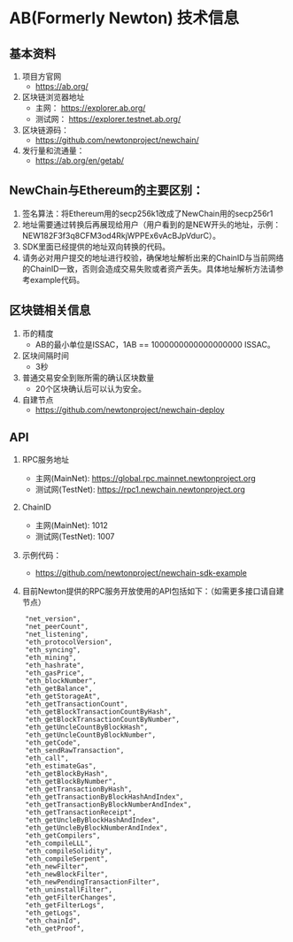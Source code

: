 # AB(Formerly Newton) 技术信息

## 基本资料
1. 项目方官网
    - https://ab.org/
2. 区块链浏览器地址
    - 主网： https://explorer.ab.org/
    - 测试网： https://explorer.testnet.ab.org/
3. 区块链源码：
    - https://github.com/newtonproject/newchain/
5. 发行量和流通量：
    - https://ab.org/en/getab/

## NewChain与Ethereum的主要区别：
  1. 签名算法：将Ethereum用的secp256k1改成了NewChain用的secp256r1
  2. 地址需要通过转换后再展现给用户（用户看到的是NEW开头的地址，示例：NEW182F3f3q8CFM3od4RkjWPPEx6vAcBJpVdurC）。
  3. SDK里面已经提供的地址双向转换的代码。
  4. 请务必对用户提交的地址进行校验，确保地址解析出来的ChainID与当前网络的ChainID一致，否则会造成交易失败或者资产丢失。具体地址解析方法请参考example代码。


## 区块链相关信息
1. 币的精度
    - AB的最小单位是ISSAC，1AB == 1000000000000000000 ISSAC。
2. 区块间隔时间
    - 3秒
3. 普通交易安全到账所需的确认区块数量
    - 20个区块确认后可以认为安全。
4. 自建节点
    - https://github.com/newtonproject/newchain-deploy

## API 

1. RPC服务地址
    - 主网(MainNet): https://global.rpc.mainnet.newtonproject.org
    - 测试网(TestNet): https://rpc1.newchain.newtonproject.org

2. ChainID
    - 主网(MainNet): 1012
    - 测试网(TestNet): 1007

3. 示例代码：
    - https://github.com/newtonproject/newchain-sdk-example

4. 目前Newton提供的RPC服务开放使用的API包括如下：（如需更多接口请自建节点）
```
    "net_version",  
    "net_peerCount",  
    "net_listening",  
    "eth_protocolVersion",   
    "eth_syncing",  
    "eth_mining",  
    "eth_hashrate",  
    "eth_gasPrice",  
    "eth_blockNumber",  
    "eth_getBalance",  
    "eth_getStorageAt",  
    "eth_getTransactionCount",  
    "eth_getBlockTransactionCountByHash",  
    "eth_getBlockTransactionCountByNumber",  
    "eth_getUncleCountByBlockHash",  
    "eth_getUncleCountByBlockNumber",  
    "eth_getCode",  
    "eth_sendRawTransaction",  
    "eth_call",  
    "eth_estimateGas",  
    "eth_getBlockByHash",  
    "eth_getBlockByNumber",  
    "eth_getTransactionByHash",  
    "eth_getTransactionByBlockHashAndIndex",  
    "eth_getTransactionByBlockNumberAndIndex",  
    "eth_getTransactionReceipt",  
    "eth_getUncleByBlockHashAndIndex",  
    "eth_getUncleByBlockNumberAndIndex",  
    "eth_getCompilers",  
    "eth_compileLLL",  
    "eth_compileSolidity",  
    "eth_compileSerpent",  
    "eth_newFilter",  
    "eth_newBlockFilter",  
    "eth_newPendingTransactionFilter",  
    "eth_uninstallFilter",  
    "eth_getFilterChanges",  
    "eth_getFilterLogs",  
    "eth_getLogs",  
    "eth_chainId",  
    "eth_getProof",
```

